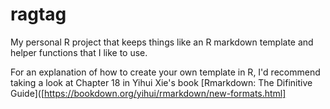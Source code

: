 # ragtag
My personal R project that keeps things like an R markdown template and helper functions that I like to use. 

For an explanation of how to create your own template in R, I'd recommend taking a look at Chapter 18 in Yihui Xie's book [Rmarkdown: The Difinitive Guide]([https://bookdown.org/yihui/rmarkdown/new-formats.html]

